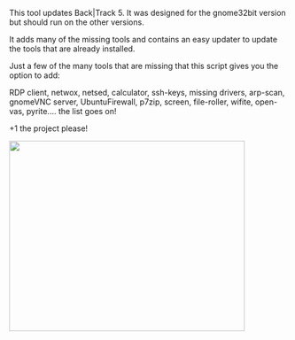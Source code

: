 This tool updates Back|Track 5. It was designed for the gnome32bit version but should run on the other versions.

It adds many of the missing tools and contains an easy updater to update the tools that are already installed.

Just a few of the many tools that are missing that this script gives you the option to add:

RDP client, netwox, netsed, calculator, ssh-keys, missing drivers, arp-scan, gnomeVNC server, UbuntuFirewall, p7zip, screen, file-roller, wifite, open-vas, pyrite.... the list goes on!

+1 the project please! 

<a href='http://www.youtube.com/watch?feature=player_embedded&v=LAAWExiW-UU' target='_blank'><img src='http://img.youtube.com/vi/LAAWExiW-UU/0.jpg' width='425' height=344 /></a>

![![](http://www.phillips321.co.uk/wp-content/uploads/2011/07/1.bt5_.fixit_-150x150.png)](http://www.phillips321.co.uk/wp-content/uploads/2011/07/1.bt5_.fixit_.png)
![![](http://www.phillips321.co.uk/wp-content/uploads/2011/07/2.bt5_.fixit_-150x150.png)](http://www.phillips321.co.uk/wp-content/uploads/2011/07/2.bt5_.fixit_.png)   ![![](http://www.phillips321.co.uk/wp-content/uploads/2011/07/3.bt5_.fixit_-150x150.png)](http://www.phillips321.co.uk/wp-content/uploads/2011/07/3.bt5_.fixit_.png)   ![![](http://www.phillips321.co.uk/wp-content/uploads/2011/07/4.bt5_.fixit_-150x150.png)](http://www.phillips321.co.uk/wp-content/uploads/2011/07/4.bt5_.fixit_.png)